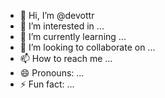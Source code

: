 - 👋 Hi, I’m @devottr
- 👀 I’m interested in ...
- 🌱 I’m currently learning ...
- 💞️ I’m looking to collaborate on ...
- 📫 How to reach me ...
- 😄 Pronouns: ...
- ⚡ Fun fact: ...

<!---
devottr/devottr is a ✨ special ✨ repository because its `README.md` (this file) appears on your GitHub profile.
You can click the Preview link to take a look at your changes.
--->
